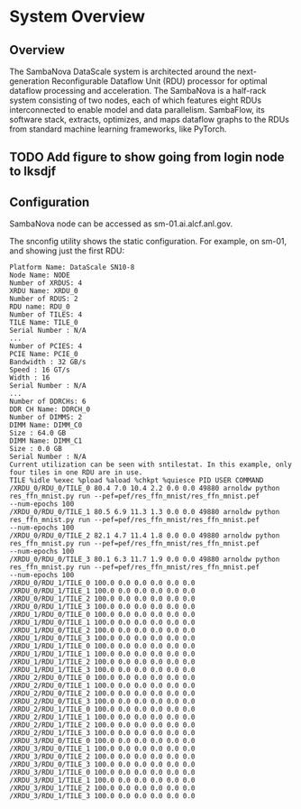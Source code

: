 # System Overview

## Overview

The SambaNova DataScale system is architected around the next-generation Reconfigurable Dataflow Unit (RDU) processor for optimal dataflow processing and acceleration. The SambaNova is a half-rack system consisting of two nodes, each of which features eight RDUs interconnected to enable model and data parallelism. SambaFlow, its software stack, extracts, optimizes, and maps dataflow graphs to the RDUs from standard machine learning frameworks, like PyTorch.

## TODO Add figure to show going from login node to lksdjf

## Configuration

SambaNova node can be accessed as sm-01.ai.alcf.anl.gov.

The snconfig utility shows the static configuration. For example, on
sm-01, and showing just the first RDU:

```text
Platform Name: DataScale SN10-8
Node Name: NODE
Number of XRDUS: 4
XRDU Name: XRDU_0
Number of RDUS: 2
RDU name: RDU_0
Number of TILES: 4
TILE Name: TILE_0
Serial Number : N/A
...
Number of PCIES: 4
PCIE Name: PCIE_0
Bandwidth : 32 GB/s
Speed : 16 GT/s
Width : 16
Serial Number : N/A
...
Number of DDRCHs: 6
DDR CH Name: DDRCH_0
Number of DIMMS: 2
DIMM Name: DIMM_C0
Size : 64.0 GB
DIMM Name: DIMM_C1
Size : 0.0 GB
Serial Number : N/A
Current utilization can be seen with sntilestat. In this example, only
four tiles in one RDU are in use.
TILE %idle %exec %pload %aload %chkpt %quiesce PID USER COMMAND
/XRDU_0/RDU_0/TILE_0 80.4 7.0 10.4 2.2 0.0 0.0 49880 arnoldw python
res_ffn_mnist.py run --pef=pef/res_ffn_mnist/res_ffn_mnist.pef
--num-epochs 100
/XRDU_0/RDU_0/TILE_1 80.5 6.9 11.3 1.3 0.0 0.0 49880 arnoldw python
res_ffn_mnist.py run --pef=pef/res_ffn_mnist/res_ffn_mnist.pef
--num-epochs 100
/XRDU_0/RDU_0/TILE_2 82.1 4.7 11.4 1.8 0.0 0.0 49880 arnoldw python
res_ffn_mnist.py run --pef=pef/res_ffn_mnist/res_ffn_mnist.pef
--num-epochs 100
/XRDU_0/RDU_0/TILE_3 80.1 6.3 11.7 1.9 0.0 0.0 49880 arnoldw python
res_ffn_mnist.py run --pef=pef/res_ffn_mnist/res_ffn_mnist.pef
--num-epochs 100
/XRDU_0/RDU_1/TILE_0 100.0 0.0 0.0 0.0 0.0 0.0
/XRDU_0/RDU_1/TILE_1 100.0 0.0 0.0 0.0 0.0 0.0
/XRDU_0/RDU_1/TILE_2 100.0 0.0 0.0 0.0 0.0 0.0
/XRDU_0/RDU_1/TILE_3 100.0 0.0 0.0 0.0 0.0 0.0
/XRDU_1/RDU_0/TILE_0 100.0 0.0 0.0 0.0 0.0 0.0
/XRDU_1/RDU_0/TILE_1 100.0 0.0 0.0 0.0 0.0 0.0
/XRDU_1/RDU_0/TILE_2 100.0 0.0 0.0 0.0 0.0 0.0
/XRDU_1/RDU_0/TILE_3 100.0 0.0 0.0 0.0 0.0 0.0
/XRDU_1/RDU_1/TILE_0 100.0 0.0 0.0 0.0 0.0 0.0
/XRDU_1/RDU_1/TILE_1 100.0 0.0 0.0 0.0 0.0 0.0
/XRDU_1/RDU_1/TILE_2 100.0 0.0 0.0 0.0 0.0 0.0
/XRDU_1/RDU_1/TILE_3 100.0 0.0 0.0 0.0 0.0 0.0
/XRDU_2/RDU_0/TILE_0 100.0 0.0 0.0 0.0 0.0 0.0
/XRDU_2/RDU_0/TILE_1 100.0 0.0 0.0 0.0 0.0 0.0
/XRDU_2/RDU_0/TILE_2 100.0 0.0 0.0 0.0 0.0 0.0
/XRDU_2/RDU_0/TILE_3 100.0 0.0 0.0 0.0 0.0 0.0
/XRDU_2/RDU_1/TILE_0 100.0 0.0 0.0 0.0 0.0 0.0
/XRDU_2/RDU_1/TILE_1 100.0 0.0 0.0 0.0 0.0 0.0
/XRDU_2/RDU_1/TILE_2 100.0 0.0 0.0 0.0 0.0 0.0
/XRDU_2/RDU_1/TILE_3 100.0 0.0 0.0 0.0 0.0 0.0
/XRDU_3/RDU_0/TILE_0 100.0 0.0 0.0 0.0 0.0 0.0
/XRDU_3/RDU_0/TILE_1 100.0 0.0 0.0 0.0 0.0 0.0
/XRDU_3/RDU_0/TILE_2 100.0 0.0 0.0 0.0 0.0 0.0
/XRDU_3/RDU_0/TILE_3 100.0 0.0 0.0 0.0 0.0 0.0
/XRDU_3/RDU_1/TILE_0 100.0 0.0 0.0 0.0 0.0 0.0
/XRDU_3/RDU_1/TILE_1 100.0 0.0 0.0 0.0 0.0 0.0
/XRDU_3/RDU_1/TILE_2 100.0 0.0 0.0 0.0 0.0 0.0
/XRDU_3/RDU_1/TILE_3 100.0 0.0 0.0 0.0 0.0 0.0
```
